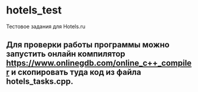 # hotels_test
Тестовое задания для Hotels.ru
## Для проверки работы программы можно запустить онлайн компилятор https://www.onlinegdb.com/online_c++_compiler и скопировать туда код из файла hotels_tasks.cpp.
